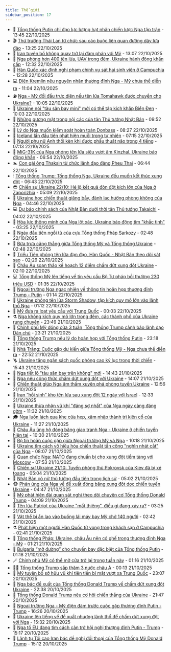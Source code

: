 ```yaml
---
title: Thế giới
sidebar_position: 17
---
```


<!-- dantri-the-gioi:START -->
- 🌋 [Tổng thống Putin chỉ đạo lực lượng hạt nhân chiến lược Nga tập trận](https://dantri.com.vn/the-gioi/tong-thong-putin-chi-dao-luc-luong-hat-nhan-chien-luoc-nga-tap-tran-20251022201327138.htm) - 13:45 22/10/2025
- 🎬 [Thứ trưởng Thái Lan từ chức sau cáo buộc liên quan đường dây lừa đảo](https://dantri.com.vn/the-gioi/thu-truong-thai-lan-tu-chuc-sau-cao-buoc-lien-quan-duong-day-lua-dao-20251022202136905.htm) - 13:25 22/10/2025
- 🧰 [Iran tuyên bố không quay trở lại đàm phán với Mỹ](https://dantri.com.vn/the-gioi/iran-tuyen-bo-khong-quay-tro-lai-dam-phan-voi-my-20251022195452897.htm) - 13:07 22/10/2025
- 🌋 [Nga phóng hơn 400 tên lửa, UAV trong đêm, Ukraine hành động khẩn cấp](https://dantri.com.vn/the-gioi/nga-phong-hon-400-ten-lua-uav-trong-dem-ukraine-hanh-dong-khan-cap-20251022191300715.htm) - 12:32 22/10/2025
- 🗽 [Hàn Quốc xác định nghi phạm chính vụ sát hại sinh viên ở Campuchia](https://dantri.com.vn/the-gioi/han-quoc-xac-dinh-nghi-pham-chinh-vu-sat-hai-sinh-vien-o-campuchia-20251022180957145.htm) - 12:28 22/10/2025
- 💻 [Điện Kremlin nêu nguyên nhân thượng đỉnh Nga - Mỹ chưa thể diễn ra](https://dantri.com.vn/the-gioi/dien-kremlin-neu-nguyen-nhan-thuong-dinh-nga-my-chua-the-dien-ra-20251022175355626.htm) - 11:04 22/10/2025
- ⛽️ [Nga - Mỹ đối đầu trực diện nếu tên lửa Tomahawk được chuyển cho Ukraine?](https://dantri.com.vn/the-gioi/nga-my-doi-dau-truc-dien-neu-ten-lua-tomahawk-duoc-chuyen-cho-ukraine-20251022170023904.htm) - 10:05 22/10/2025
- 🤩 [Ukraine nói &quot;tàu sân bay mini&quot; mới có thể tập kích khắp Biển Đen](https://dantri.com.vn/the-gioi/ukraine-noi-tau-san-bay-mini-moi-co-the-tap-kich-khap-bien-den-20251022165409002.htm) - 10:03 22/10/2025
- 🧐 [Những gương mặt trong nội các của tân Thủ tướng Nhật Bản](https://dantri.com.vn/the-gioi/nhung-guong-mat-trong-noi-cac-cua-tan-thu-tuong-nhat-ban-20251022153743740.htm) - 09:52 22/10/2025
- 🎊 [Lý do Nga muốn kiểm soát hoàn toàn Donbass](https://dantri.com.vn/the-gioi/ly-do-nga-muon-kiem-soat-hoan-toan-donbass-20251022151510402.htm) - 08:27 22/10/2025
- 📝 [Iceland lần đầu tiên phát hiện muỗi trong tự nhiên](https://dantri.com.vn/the-gioi/iceland-lan-dau-tien-phat-hien-muoi-trong-tu-nhien-20251022140225422.htm) - 07:15 22/10/2025
- 🤡 [Người phụ nữ Anh thổi kèn khi được phẫu thuật não trong 4 tiếng](https://dantri.com.vn/the-gioi/nguoi-phu-nu-anh-thoi-ken-khi-duoc-phau-thuat-nao-trong-4-tieng-20251022140819951.htm) - 07:13 22/10/2025
- 🥷 [MiG-31K của Nga phóng tên lửa siêu vượt âm Kinzhal, Ukraine báo động khẩn](https://dantri.com.vn/the-gioi/mig-31k-cua-nga-phong-ten-lua-sieu-vuot-am-kinzhal-ukraine-bao-dong-khan-20251022123222056.htm) - 06:54 22/10/2025
- 🏊 [Con gái ông Thaksin từ chức lãnh đạo đảng Pheu Thai](https://dantri.com.vn/the-gioi/con-gai-ong-thaksin-tu-chuc-lanh-dao-dang-pheu-thai-20251022134132934.htm) - 06:44 22/10/2025
- 🕯 [Tổng thống Trump: Tổng thống Nga, Ukraine đều muốn kết thúc xung đột](https://dantri.com.vn/the-gioi/tong-thong-trump-tong-thong-nga-ukraine-deu-muon-ket-thuc-xung-dot-20251022133422652.htm) - 06:43 22/10/2025
- 😎 [Chiến sự Ukraine 22/10: Hé lộ kết quả đòn đột kích lớn của Nga ở Zaporizhia](https://dantri.com.vn/the-gioi/chien-su-ukraine-2210-he-lo-ket-qua-don-dot-kich-lon-cua-nga-o-zaporizhia-20251022114216002.htm) - 05:09 22/10/2025
- 🌈 [Ukraine học chiến thuật giăng bẫy, đánh lạc hướng phòng không của Nga](https://dantri.com.vn/the-gioi/ukraine-hoc-chien-thuat-giang-bay-danh-lac-huong-phong-khong-cua-nga-20251022112259643.htm) - 04:46 22/10/2025
- 💻 [Dự báo chính sách của Nhật Bản dưới thời tân Thủ tướng Takaichi](https://dantri.com.vn/the-gioi/du-bao-chinh-sach-cua-nhat-ban-duoi-thoi-tan-thu-tuong-takaichi-20251022094619849.htm) - 04:02 22/10/2025
- 🤖 [Hỏa lực thông minh của Nga lột xác, Ukraine báo động tìm &quot;khắc tinh&quot;](https://dantri.com.vn/the-gioi/hoa-luc-thong-minh-cua-nga-lot-xac-ukraine-bao-dong-tim-khac-tinh-20251022094448202.htm) - 03:25 22/10/2025
- 🦏 [Ngày đầu tiên ngồi tù của cựu Tổng thống Pháp Sarkozy](https://dantri.com.vn/the-gioi/ngay-dau-tien-ngoi-tu-cua-cuu-tong-thong-phap-sarkozy-20251022093701465.htm) - 02:48 22/10/2025
- 🌁 [Bữa trưa căng thẳng giữa Tổng thống Mỹ và Tổng thống Ukraine](https://dantri.com.vn/the-gioi/bua-trua-cang-thang-giua-tong-thong-my-va-tong-thong-ukraine-20251022094136588.htm) - 02:48 22/10/2025
- 🐘 [Triều Tiên phóng tên lửa đạn đạo, Hàn Quốc - Nhật Bản theo dõi sát sao](https://dantri.com.vn/the-gioi/trieu-tien-phong-ten-lua-dan-dao-han-quoc-nhat-ban-theo-doi-sat-sao-20251022092714242.htm) - 02:29 22/10/2025
- 🥷 [Châu Âu soạn thảo kế hoạch 12 điểm chấm dứt xung đột Ukraine](https://dantri.com.vn/the-gioi/chau-au-soan-thao-ke-hoach-12-diem-cham-dut-xung-dot-ukraine-20251022090738439.htm) - 02:10 22/10/2025
- 💻 [Tổng thống Mỹ lên tiếng về tin yêu cầu Bộ Tư pháp bồi thường 230 triệu USD](https://dantri.com.vn/the-gioi/tong-thong-my-len-tieng-ve-tin-yeu-cau-bo-tu-phap-boi-thuong-230-trieu-usd-20251022075807031.htm) - 01:35 22/10/2025
- 🎡 [Ngoại trưởng Nga ngạc nhiên về thông tin hoãn họp thượng đỉnh Trump - Putin](https://dantri.com.vn/the-gioi/ngoai-truong-nga-ngac-nhien-ve-thong-tin-hoan-hop-thuong-dinh-trump-putin-20251022061710840.htm) - 01:14 22/10/2025
- 🧰 [Ukraine phóng tên lửa Storm Shadow, tập kích quy mô lớn vào lãnh thổ Nga](https://dantri.com.vn/the-gioi/ukraine-phong-ten-lua-storm-shadow-tap-kich-quy-mo-lon-vao-lanh-tho-nga-20251022080606942.htm) - 01:12 22/10/2025
- 🥸 [Mỹ đưa ra loạt yêu cầu với Trung Quốc](https://dantri.com.vn/the-gioi/my-dua-ra-loat-yeu-cau-voi-trung-quoc-20251022064947046.htm) - 00:03 22/10/2025
- ⚗️ [Nga không kích quy mô lớn trong đêm, các thành phố của Ukraine rung chuyển](https://dantri.com.vn/the-gioi/nga-khong-kich-quy-mo-lon-trong-dem-cac-thanh-pho-cua-ukraine-rung-chuyen-20251022062736009.htm) - 23:49 21/10/2025
- 🌮 [Chính phủ Mỹ đóng cửa 3 tuần, Tổng thống Trump cảnh báo lãnh đạo Dân chủ](https://dantri.com.vn/the-gioi/chinh-phu-my-dong-cua-3-tuan-tong-thong-trump-canh-bao-lanh-dao-dan-chu-20251022061230939.htm) - 23:21 21/10/2025
- 🎃 [Tổng thống Trump nêu lý do hoãn họp với Tổng thống Putin](https://dantri.com.vn/the-gioi/tong-thong-trump-neu-ly-do-hoan-hop-voi-tong-thong-putin-20251022055808206.htm) - 23:18 21/10/2025
- 💫 [Nhà Trắng: Cuộc gặp dự kiến giữa Tổng thống Mỹ - Nga chưa thể diễn ra](https://dantri.com.vn/the-gioi/nha-trang-cuoc-gap-du-kien-giua-tong-thong-my-nga-chua-the-dien-ra-20251022000626050.htm) - 22:52 21/10/2025
- 🪜 [Ukraine tăng ngân sách quốc phòng cao kỷ lục trong thời chiến](https://dantri.com.vn/the-gioi/ukraine-tang-ngan-sach-quoc-phong-cao-ky-luc-trong-thoi-chien-20251021223346178.htm) - 15:43 21/10/2025
- 🌋 [Nga tiết lộ &quot;tàu sân bay trên không&quot; mới](https://dantri.com.vn/the-gioi/nga-tiet-lo-tau-san-bay-tren-khong-moi-20251021213314275.htm) - 14:43 21/10/2025
- 🦏 [Nga nêu công thức chấm dứt xung đột với Ukraine](https://dantri.com.vn/the-gioi/nga-neu-cong-thuc-cham-dut-xung-dot-voi-ukraine-20251021210545476.htm) - 14:07 21/10/2025
- 👀 [Chiến thuật giúp Nga âm thầm xuyên phá phòng tuyến Ukraine](https://dantri.com.vn/the-gioi/chien-thuat-giup-nga-am-tham-xuyen-pha-phong-tuyen-ukraine-20251021183003533.htm) - 12:56 21/10/2025
- 🧰 [Iran “hồi sinh” kho tên lửa sau xung đột 12 ngày với Israel](https://dantri.com.vn/the-gioi/iran-hoi-sinh-kho-ten-lua-sau-xung-dot-12-ngay-voi-israel-20251021191830397.htm) - 12:33 21/10/2025
- 🚀 [Ukraine thừa nhận vũ khí &quot;đáng sợ nhất&quot; của Nga ngày càng đáng gờm](https://dantri.com.vn/the-gioi/ukraine-thua-nhan-vu-khi-dang-so-nhat-cua-nga-ngay-cang-dang-gom-20251021173935823.htm) - 11:32 21/10/2025
- 🎓 [Nga luồn lách qua khe cửa hẹp, xâm nhập thành trì kiên cố của Ukraine](https://dantri.com.vn/the-gioi/nga-luon-lach-qua-khe-cua-hep-xam-nhap-thanh-tri-kien-co-cua-ukraine-20251021150344413.htm) - 11:27 21/10/2025
- 🥸 [Châu Âu ủng hộ đóng băng giao tranh Nga - Ukraine ở chiến tuyến hiện tại](https://dantri.com.vn/the-gioi/chau-au-ung-ho-dong-bang-giao-tranh-nga-ukraine-o-chien-tuyen-hien-tai-20251021155748985.htm) - 10:30 21/10/2025
- 🦅 [Rộ tin hoãn cuộc gặp giữa Ngoại trưởng Mỹ và Nga](https://dantri.com.vn/the-gioi/ro-tin-hoan-cuoc-gap-giua-ngoai-truong-my-va-nga-20251021150042843.htm) - 10:18 21/10/2025
- 🤭 [Ukraine tìm cách vô hiệu hóa chiến thuật tấn công &quot;nghìn nhát cắt&quot; của Nga](https://dantri.com.vn/the-gioi/ukraine-tim-cach-vo-hieu-hoa-chien-thuat-tan-cong-nghin-nhat-cat-cua-nga-20251020151928448.htm) - 08:07 21/10/2025
- 🤖 [Quan chức Nga: NATO đang chuẩn bị cho xung đột tiềm tàng với Moscow](https://dantri.com.vn/the-gioi/quan-chuc-nga-nato-dang-chuan-bi-cho-xung-dot-tiem-tang-voi-moscow-20251021144858578.htm) - 07:53 21/10/2025
- 🐲 [Chiến sự Ukraine 21/10: Tuyến phòng thủ Pokrovsk của Kiev đã bị xé toang](https://dantri.com.vn/the-gioi/chien-su-ukraine-2110-tuyen-phong-thu-pokrovsk-cua-kiev-da-bi-xe-toang-20251021115912874.htm) - 05:04 21/10/2025
- 🫣 [Nhật Bản có nữ thủ tướng đầu tiên trong lịch sử](https://dantri.com.vn/the-gioi/nhat-ban-co-nu-thu-tuong-dau-tien-trong-lich-su-20251021115956679.htm) - 05:02 21/10/2025
- 🐵 [Phản ứng của Nga về đề xuất đóng băng xung đột dọc chiến tuyến Ukraine](https://dantri.com.vn/the-gioi/phan-ung-cua-nga-ve-de-xuat-dong-bang-xung-dot-doc-chien-tuyen-ukraine-20251021111800874.htm) - 04:47 21/10/2025
- 🫶 [Mỹ phát hiện đài quan sát nghi theo dõi chuyên cơ Tổng thống Donald Trump](https://dantri.com.vn/the-gioi/my-phat-hien-dai-quan-sat-nghi-theo-doi-chuyen-co-tong-thong-donald-trump-20251021104319269.htm) - 04:09 21/10/2025
- 💃 [Tên lửa Patriot của Ukraine &quot;mất thiêng&quot;, điều gì đang xảy ra?](https://dantri.com.vn/the-gioi/ten-lua-patriot-cua-ukraine-mat-thieng-dieu-gi-dang-xay-ra-20251020184157691.htm) - 03:25 21/10/2025
- 💫 [Vật thể bí ẩn lao vào buồng lái máy bay Mỹ chở 140 người](https://dantri.com.vn/the-gioi/vat-the-bi-an-lao-vao-buong-lai-may-bay-my-cho-140-nguoi-20251021090646273.htm) - 02:42 21/10/2025
- ⚗️ [Phát hiện một người Hàn Quốc tử vong trong khách sạn ở Campuchia](https://dantri.com.vn/the-gioi/phat-hien-mot-nguoi-han-quoc-tu-vong-trong-khach-san-o-campuchia-20251021084659370.htm) - 02:41 21/10/2025
- 🥷 [Tổng thống Pháp: Ukraine, châu Âu nên có ghế trong thượng đỉnh Nga - Mỹ](https://dantri.com.vn/the-gioi/tong-thong-phap-ukraine-chau-au-nen-co-ghe-trong-thuong-dinh-nga-my-20251021071922892.htm) - 01:21 21/10/2025
- 🥸 [Bulgaria “mở đường” cho chuyến bay đặc biệt của Tổng thống Putin](https://dantri.com.vn/the-gioi/bulgaria-mo-duong-cho-chuyen-bay-dac-biet-cua-tong-thong-putin-20251021080705430.htm) - 01:18 21/10/2025
- 🪄 [Chính phủ Mỹ có thể mở cửa trở lại trong tuần này](https://dantri.com.vn/the-gioi/chinh-phu-my-co-the-mo-cua-tro-lai-trong-tuan-nay-20251021071142923.htm) - 01:16 21/10/2025
- 🧑‍💻 [Tổng thống Trump sắp thăm 3 nước châu Á](https://dantri.com.vn/the-gioi/tong-thong-trump-sap-tham-3-nuoc-chau-a-20251021070639662.htm) - 00:13 21/10/2025
- 🤭 [Mỹ tuyên bố sở hữu vũ khí tiên tiến bí mật vượt xa Trung Quốc](https://dantri.com.vn/the-gioi/my-tuyen-bo-so-huu-vu-khi-tien-tien-bi-mat-vuot-xa-trung-quoc-20251021055606503.htm) - 23:07 20/10/2025
- 🗽 [Nga bác đề xuất của Tổng thống Donald Trump về chấm dứt xung đột Ukraine](https://dantri.com.vn/the-gioi/nga-bac-de-xuat-cua-tong-thong-donald-trump-ve-cham-dut-xung-dot-ukraine-20251021052305791.htm) - 22:38 20/10/2025
- 🤖 [Tổng thống  Donald Trump nêu cơ hội chiến thắng của Ukraine](https://dantri.com.vn/the-gioi/tong-thong-donald-trump-neu-co-hoi-chien-thang-cua-ukraine-20251021012027258.htm) - 21:47 20/10/2025
- 🌈 [Ngoại trưởng Nga - Mỹ điện đàm trước cuộc gặp thượng đỉnh Putin - Trump](https://dantri.com.vn/the-gioi/ngoai-truong-nga-my-dien-dam-truoc-cuoc-gap-thuong-dinh-putin-trump-20251020231822738.htm) - 16:26 20/10/2025
- 🤩 [Ukraine lên tiếng về đề xuất nhượng lãnh thổ để chấm dứt xung đột với Nga](https://dantri.com.vn/the-gioi/ukraine-len-tieng-ve-de-xuat-nhuong-lanh-tho-de-cham-dut-xung-dot-voi-nga-20251020222334697.htm) - 15:32 20/10/2025
- 🤗 [Nga tố EU đang tìm cách cản trở hội nghị thượng đỉnh Putin - Trump](https://dantri.com.vn/the-gioi/nga-to-eu-dang-tim-cach-can-tro-hoi-nghi-thuong-dinh-putin-trump-20251020220606898.htm) - 15:17 20/10/2025
- 🙉 [Lãnh tụ Tối cao Iran bác đề nghị đối thoại của Tổng thống Mỹ Donald Trump](https://dantri.com.vn/the-gioi/lanh-tu-toi-cao-iran-bac-de-nghi-doi-thoai-cua-tong-thong-my-donald-trump-20251020210437659.htm) - 15:12 20/10/2025<!-- dantri-the-gioi:END -->
